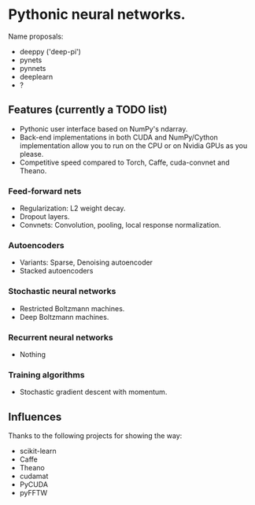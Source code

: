 # Pythonic neural networks.

Name proposals:
 - deeppy ('deep-pi')
 - pynets
 - pynnets
 - deeplearn
 - ?

## Features (currently a TODO list)
 - Pythonic user interface based on NumPy's ndarray.
 - Back-end implementations in both CUDA and NumPy/Cython implementation allow you to run on the CPU or on Nvidia GPUs as you please.
 - Competitive speed compared to Torch, Caffe, cuda-convnet and Theano.

### Feed-forward nets
 - Regularization: L2 weight decay.
 - Dropout layers.
 - Convnets: Convolution, pooling, local response normalization.
 

### Autoencoders
 - Variants: Sparse, Denoising autoencoder
 - Stacked autoencoders

### Stochastic neural networks
 - Restricted Boltzmann machines.
 - Deep Boltzmann machines.

### Recurrent neural networks
 - Nothing

### Training algorithms
 - Stochastic gradient descent with momentum.


## Influences
Thanks to the following projects for showing the way:
 - scikit-learn
 - Caffe
 - Theano
 - cudamat
 - PyCUDA
 - pyFFTW
